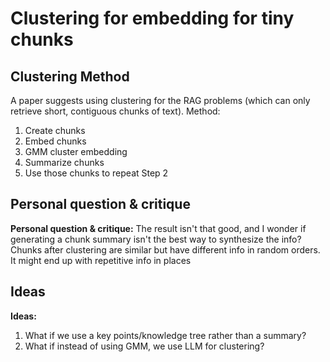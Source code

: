 # Clustering for embedding for tiny chunks

## Clustering Method

A paper suggests using clustering for the RAG problems (which can only retrieve short, contiguous chunks of text). Method:

1. Create chunks
2. Embed chunks
3. GMM cluster embedding
4. Summarize chunks
5. Use those chunks to repeat Step 2

## Personal question & critique

**Personal question & critique:** 
The result isn't that good, and I wonder if generating a chunk summary isn't the best way to synthesize the info? Chunks after clustering are similar but have different info in random orders. It might end up with repetitive info in places

## Ideas

**Ideas:**
1. What if we use a key points/knowledge tree rather than a summary?
2. What if instead of using GMM, we use LLM for clustering?